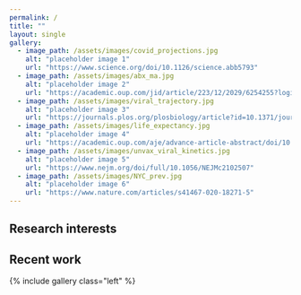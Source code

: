 ```yaml
---
permalink: /
title: ""
layout: single
gallery:
  - image_path: /assets/images/covid_projections.jpg
    alt: "placeholder image 1"
    url: "https://www.science.org/doi/10.1126/science.abb5793"
  - image_path: /assets/images/abx_ma.jpg
    alt: "placeholder image 2"
    url: "https://academic.oup.com/jid/article/223/12/2029/6254255?login=true"
  - image_path: /assets/images/viral_trajectory.jpg
    alt: "placeholder image 3"
    url: "https://journals.plos.org/plosbiology/article?id=10.1371/journal.pbio.3001333"
  - image_path: /assets/images/life_expectancy.jpg
    alt: "placeholder image 4"
    url: "https://academic.oup.com/aje/advance-article-abstract/doi/10.1093/aje/kwac079/6572389"
  - image_path: /assets/images/unvax_viral_kinetics.jpg
    alt: "placeholder image 5"
    url: "https://www.nejm.org/doi/full/10.1056/NEJMc2102507"
  - image_path: /assets/images/NYC_prev.jpg
    alt: "placeholder image 6"
    url: "https://www.nature.com/articles/s41467-020-18271-5"
---
```


<!-- <h1> Intro </h1> -->

<!-- <img src="assets/images/description1.png"> -->

<!-- I work at the intersection of applied mathematics, computer science, and infectious disease epidemiology. 

Through my research, I try to understand how contagion affects our bodies, our communities, and our societies. 

Using equations and code, I aspire to bolster our ability to prepare from, manage, and heal from infectious disease crises. 

If any of this sounds interesting – I'd love to chat!  -->



<!-- I work at the intersection of applied mathematics, computer science, and infectious disease epidemiology.  -->

<!-- <h2> Training background </h2> 
I trained in applied mathematics at the University of Colorado Boulder (B.S., M.S.) with David Bortz and then at the University of Cambridge (Ph.D.) with Julia Gog. I am now based at the Harvard T.H. Chan School of Public Health in the Department of Immunology and Infectious Diseases. I will become an assistant professor of computer science at the University of Colorado Boulder in August 2023.  -->

<h2> Research interests </h2>

<!-- <h1> News </h1>
<font size=2>
  <ul>
    <li> <b> 2022 Aug 9-11: </b> I'll be at the <a href="https://www.colorado.edu/amath/caccss2022" target="_blank">Contagion on Complex Social Systems (CCSS)</a> workshop at CU Boulder. <br>
      <i>Talk: Linking viral kinetics with disease transmission and control</i>
    </li>
    <li> <b> 2022 Aug 7: </b> I'll be at the Isaac Newton Institute workshop on <a href="https://gateway.newton.ac.uk/event/tgm123" target="_blank"> asymptomatic testing and COVID-19</a> at the University of Cambridge. <br>
    </li>
  </ul>
</font> -->

<h2> Recent work </h2>

{% include gallery class="left" %}



